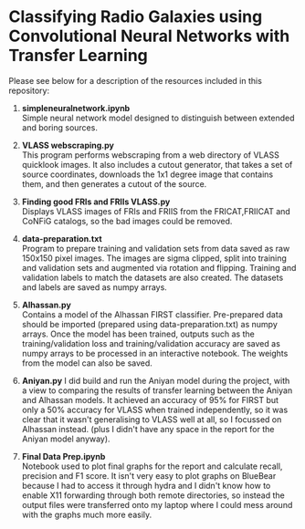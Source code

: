# Classifying Radio Galaxies using Convolutional Neural Networks with Transfer Learning

Please see below for a description of the resources included in this repository: 

1. **simpleneuralnetwork.ipynb** <br> Simple neural network model designed to distinguish between extended and boring sources.

2. **VLASS webscraping.py** <br> This program performs webscraping from a web directory of VLASS quicklook images. It also includes a 
cutout generator, that takes a set of source coordinates, downloads the 1x1 degree image that contains them, and then generates a cutout of the source.

3. **Finding good FRIs and FRIIs VLASS.py** <br> Displays VLASS images of FRIs and FRIIS from the FRICAT,FRIICAT and CoNFiG catalogs, 
so the bad images could be removed. 

4. **data-preparation.txt** <br> Program to prepare training and validation sets from data saved as raw 150x150 pixel images. The images 
are sigma clipped, split into training and validation sets and augmented via rotation and flipping. Training and validation labels to match
the datasets are also created. The datasets and labels are saved as numpy arrays. 

5. **Alhassan.py** <br> Contains a model of the Alhassan FIRST classifier. Pre-prepared data should be imported (prepared using 
data-preparation.txt) as numpy arrays. Once the model has been trained, outputs such as the training/validation loss and training/validation
accuracy are saved as numpy arrays to be processed in an interactive notebook. The weights from the model can also be saved. 

6. **Aniyan.py** I did build and run the Aniyan model during the project, with a view to comparing the results of transfer learning 
between the Aniyan and Alhassan models. It achieved an accuracy of 95% for FIRST but only a 50% accuracy for VLASS when trained independently, so it was clear that it wasn't generalising to VLASS well at all, so I focussed on Alhassan instead. (plus I didn't have any space in the report for the Aniyan model anyway). 

7. **Final Data Prep.ipynb** <br> Notebook used to plot final graphs for the report and calculate recall, precision and F1 score. 
It isn't very easy to plot graphs on BlueBear because I had to access it through hydra and I didn't know how to enable X11 forwarding through both remote directories, so instead the output files were transferred onto my laptop where I could mess around with the graphs much more easily.
